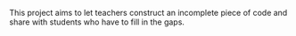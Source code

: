 This project aims to let teachers construct an incomplete piece of code and share with students who have to fill in the gaps.  
